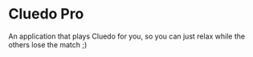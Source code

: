 # Cluedo Pro
An application that plays Cluedo for you, so you can just relax while the others lose the match ;)

